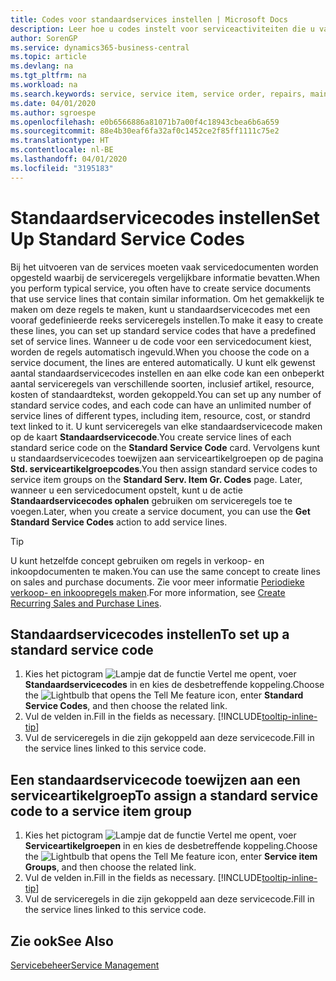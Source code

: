 ```yaml
---
title: Codes voor standaardservices instellen | Microsoft Docs
description: Leer hoe u codes instelt voor serviceactiviteiten die u vaak uitvoert.
author: SorenGP
ms.service: dynamics365-business-central
ms.topic: article
ms.devlang: na
ms.tgt_pltfrm: na
ms.workload: na
ms.search.keywords: service, service item, service order, repairs, maintenance
ms.date: 04/01/2020
ms.author: sgroespe
ms.openlocfilehash: e0b6566886a81071b7a00f4c18943cbea6b6a659
ms.sourcegitcommit: 88e4b30eaf6fa32af0c1452ce2f85ff1111c75e2
ms.translationtype: HT
ms.contentlocale: nl-BE
ms.lasthandoff: 04/01/2020
ms.locfileid: "3195183"
---
```

# <a name="set-up-standard-service-codes"></a><span data-ttu-id="efc4b-103">Standaardservicecodes instellen</span><span class="sxs-lookup"><span data-stu-id="efc4b-103">Set Up Standard Service Codes</span></span>
<span data-ttu-id="efc4b-104">Bij het uitvoeren van de services moeten vaak servicedocumenten worden opgesteld waarbij de serviceregels vergelijkbare informatie bevatten.</span><span class="sxs-lookup"><span data-stu-id="efc4b-104">When you perform typical service, you often have to create service documents that use service lines that contain similar information.</span></span> <span data-ttu-id="efc4b-105">Om het gemakkelijk te maken om deze regels te maken, kunt u standaardservicecodes met een vooraf gedefinieerde reeks serviceregels instellen.</span><span class="sxs-lookup"><span data-stu-id="efc4b-105">To make it easy to create these lines, you can set up standard service codes that have a predefined set of service lines.</span></span> <span data-ttu-id="efc4b-106">Wanneer u de code voor een servicedocument kiest, worden de regels automatisch ingevuld.</span><span class="sxs-lookup"><span data-stu-id="efc4b-106">When you choose the code on a service document, the lines are entered automatically.</span></span> <span data-ttu-id="efc4b-107">U kunt elk gewenst aantal standaardservicecodes instellen en aan elke code kan een onbeperkt aantal serviceregels van verschillende soorten, inclusief artikel, resource, kosten of standaardtekst, worden gekoppeld.</span><span class="sxs-lookup"><span data-stu-id="efc4b-107">You can set up any number of standard service codes, and each code can have an unlimited number of service lines of different types, including item, resource, cost, or standrd text linked to it.</span></span> <span data-ttu-id="efc4b-108">U kunt serviceregels van elke standaardservicecode maken op de kaart **Standaardservicecode**.</span><span class="sxs-lookup"><span data-stu-id="efc4b-108">You create service lines of each standard serice code on the **Standard Service Code** card.</span></span> <span data-ttu-id="efc4b-109">Vervolgens kunt u standaardservicecodes toewijzen aan serviceartikelgroepen op de pagina **Std. serviceartikelgroepcodes**.</span><span class="sxs-lookup"><span data-stu-id="efc4b-109">You then assign standard service codes to service item groups on the **Standard Serv. Item Gr. Codes** page.</span></span> <span data-ttu-id="efc4b-110">Later, wanneer u een servicedocument opstelt, kunt u de actie **Standaardservicecodes ophalen** gebruiken om serviceregels toe te voegen.</span><span class="sxs-lookup"><span data-stu-id="efc4b-110">Later, when you create a service document, you can use the **Get Standard Service Codes** action to add service lines.</span></span>  
  
> [!Tip]
>  <span data-ttu-id="efc4b-111">U kunt hetzelfde concept gebruiken om regels in verkoop- en inkoopdocumenten te maken.</span><span class="sxs-lookup"><span data-stu-id="efc4b-111">You can use the same concept to create lines on sales and purchase documents.</span></span> <span data-ttu-id="efc4b-112">Zie voor meer informatie [Periodieke verkoop- en inkoopregels maken](sales-how-work-standard-lines.md).</span><span class="sxs-lookup"><span data-stu-id="efc4b-112">For more information, see [Create Recurring Sales and Purchase Lines](sales-how-work-standard-lines.md).</span></span>    
  
## <a name="to-set-up-a-standard-service-code"></a><span data-ttu-id="efc4b-113">Standaardservicecodes instellen</span><span class="sxs-lookup"><span data-stu-id="efc4b-113">To set up a standard service code</span></span>    
1. <span data-ttu-id="efc4b-114">Kies het pictogram ![Lampje dat de functie Vertel me opent](media/ui-search/search_small.png "Vertel me wat u wilt doen"), voer **Standaardservicecodes** in en kies de desbetreffende koppeling.</span><span class="sxs-lookup"><span data-stu-id="efc4b-114">Choose the ![Lightbulb that opens the Tell Me feature](media/ui-search/search_small.png "Tell me what you want to do") icon, enter **Standard Service Codes**, and then choose the related link.</span></span>  
2. <span data-ttu-id="efc4b-115">Vul de velden in.</span><span class="sxs-lookup"><span data-stu-id="efc4b-115">Fill in the fields as necessary.</span></span> [!INCLUDE[tooltip-inline-tip](includes/tooltip-inline-tip_md.md)]  
4. <span data-ttu-id="efc4b-116">Vul de serviceregels in die zijn gekoppeld aan deze servicecode.</span><span class="sxs-lookup"><span data-stu-id="efc4b-116">Fill in the service lines linked to this service code.</span></span>  

## <a name="to-assign-a-standard-service-code-to-a-service-item-group"></a><span data-ttu-id="efc4b-117">Een standaardservicecode toewijzen aan een serviceartikelgroep</span><span class="sxs-lookup"><span data-stu-id="efc4b-117">To assign a standard service code to a service item group</span></span>
1. <span data-ttu-id="efc4b-118">Kies het pictogram ![Lampje dat de functie Vertel me opent](media/ui-search/search_small.png "Vertel me wat u wilt doen"), voer **Serviceartikelgroepen** in en kies de desbetreffende koppeling.</span><span class="sxs-lookup"><span data-stu-id="efc4b-118">Choose the ![Lightbulb that opens the Tell Me feature](media/ui-search/search_small.png "Tell me what you want to do") icon, enter **Service item Groups**, and then choose the related link.</span></span>  
2. <span data-ttu-id="efc4b-119">Vul de velden in.</span><span class="sxs-lookup"><span data-stu-id="efc4b-119">Fill in the fields as necessary.</span></span> [!INCLUDE[tooltip-inline-tip](includes/tooltip-inline-tip_md.md)]
3. <span data-ttu-id="efc4b-120">Vul de serviceregels in die zijn gekoppeld aan deze servicecode.</span><span class="sxs-lookup"><span data-stu-id="efc4b-120">Fill in the service lines linked to this service code.</span></span>  

## <a name="see-also"></a><span data-ttu-id="efc4b-121">Zie ook</span><span class="sxs-lookup"><span data-stu-id="efc4b-121">See Also</span></span>
[<span data-ttu-id="efc4b-122">Servicebeheer</span><span class="sxs-lookup"><span data-stu-id="efc4b-122">Service Management</span></span>](service-service.md)